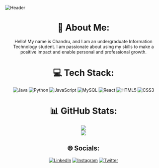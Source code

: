 ![Header](https://mir-s3-cdn-cf.behance.net/project_modules/max_1200/79731568097599.5b50bca477735.jpg)

<center>

# 💫 About Me:
Hello! My name is Chandru, and I am an undergraduate Information Technology student. I am passionate about using my skills to make a positive impact and enable personal and professional growth.

# 💻 Tech Stack:
![Java](https://img.shields.io/badge/java-%23ED8B00.svg?style=for-the-badge&logo=java&logoColor=white)
![Python](https://img.shields.io/badge/python-3670A0?style=for-the-badge&logo=python&logoColor=ffdd54)
![JavaScript](https://img.shields.io/badge/javascript-%23323330.svg?style=for-the-badge&logo=javascript&logoColor=%23F7DF1E)
![MySQL](https://img.shields.io/badge/mysql-%2300f.svg?style=for-the-badge&logo=mysql&logoColor=white) 
![React](https://img.shields.io/badge/react-%2320232a.svg?style=for-the-badge&logo=react&logoColor=%2361DAFB)
![HTML5](https://img.shields.io/badge/html5-%23E34F26.svg?style=for-the-badge&logo=html5&logoColor=white)   ![CSS3](https://img.shields.io/badge/css3-%231572B6.svg?style=for-the-badge&logo=css3&logoColor=white) 


# 📊 GitHub Stats:
![](https://github-readme-streak-stats.herokuapp.com/?user=Chandru3493&theme=vue-dark&hide_border=false)<br/>
![](https://github-readme-stats.vercel.app/api/top-langs/?username=Chandru3493&theme=vue-dark&hide_border=false&include_all_commits=true&count_private=true&layout=compact)



## 🌐 Socials:
[![LinkedIn](https://img.shields.io/badge/LinkedIn-%230077B5.svg?logo=linkedin&logoColor=white)](https://linkedin.com/in/https://www.linkedin.com/in/chandru3493/) [![Instagram](https://img.shields.io/badge/Instagram-%23E4405F.svg?logo=Instagram&logoColor=white)](https://instagram.com/https://www.instagram.com/chandru_3494/) [![Twitter](https://img.shields.io/badge/Twitter-%231DA1F2.svg?logo=Twitter&logoColor=white)](https://twitter.com/https://twitter.com/CHANDRU4221) 

</center>

